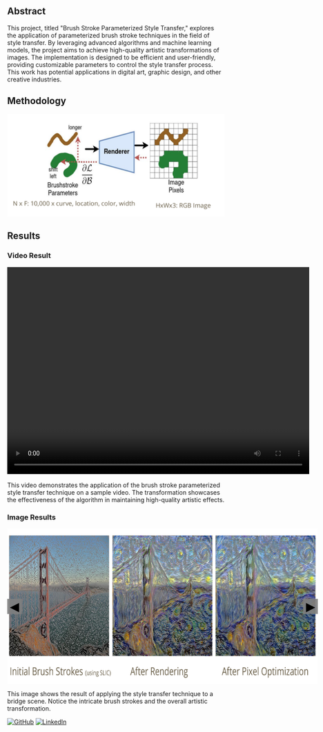 ## Abstract

This project, titled "Brush Stroke Parameterized Style Transfer," explores the application of parameterized brush stroke techniques in the field of style transfer. By leveraging advanced algorithms and machine learning models, the project aims to achieve high-quality artistic transformations of images. The implementation is designed to be efficient and user-friendly, providing customizable parameters to control the style transfer process. This work has potential applications in digital art, graphic design, and other creative industries.

## Methodology

![Methodology](images/Method.png)

## Results

### Video Result

<video width="700" height="480" controls>
  <source src="videos/clemson.mp4" type="video/mp4">
  Your browser does not support the video tag.
</video>

This video demonstrates the application of the brush stroke parameterized style transfer technique on a sample video. The transformation showcases the effectiveness of the algorithm in maintaining high-quality artistic effects.

### Image Results

<div id="image-gallery" style="position: relative; width: 720px; height: 360px;">
  <img id="gallery-image" src="images/bridge.png" alt="Result 1" width="720" height="360" style="transition: transform 0.25s ease;">
  <button id="prev-button" style="position: absolute; top: 50%; left: 0; transform: translateY(-50%); background: rgba(128, 128, 128, 0.9); border: none; font-size: 2em; cursor: pointer;">&#9664;</button>
  <button id="next-button" style="position: absolute; top: 50%; right: 0; transform: translateY(-50%); background: rgba(128, 128, 128, 0.9); border: none; font-size: 2em; cursor: pointer;">&#9654;</button>
</div>
<p id="image-description">This image shows the result of applying the style transfer technique to a bridge scene. Notice the intricate brush strokes and the overall artistic transformation.</p>

<script>
  const images = [
    { src: 'images/bridge.png', description: 'This image shows the result of applying the style transfer technique to a bridge scene. Notice the intricate brush strokes and the overall artistic transformation.' },
    { src: 'images/strokes_zoomed.png', description: 'Here, we have a zoomed-in view of the brush strokes applied to a different scene. The details highlight the precision and customization capabilities of the algorithm.' },
    { src: 'images/me.png', description: 'This image demonstrates the style transfer applied to a portrait. The transformation retains the subject\'s features while adding an artistic flair.' },
    { src: 'images/Olive_tree_garden.png', description: 'In this example, the style transfer is applied to a garden scene. The brush strokes and color adjustments create a visually appealing artistic rendition.' }
  ];

  let currentIndex = 0;

  document.getElementById('prev-button').addEventListener('click', () => {
    currentIndex = (currentIndex > 0) ? currentIndex - 1 : images.length - 1;
    updateGallery();
  });

  document.getElementById('next-button').addEventListener('click', () => {
    currentIndex = (currentIndex < images.length - 1) ? currentIndex + 1 : 0;
    updateGallery();
  });

  document.getElementById('gallery-image').addEventListener('click', () => {
    const img = document.getElementById('gallery-image');
    const prevButton = document.getElementById('prev-button');
    const nextButton = document.getElementById('next-button');
    if (img.style.transform === 'scale(1.5)') {
      img.style.transform = 'scale(1)';
      prevButton.style.transform = 'translateY(-50%) scale(1)';
      nextButton.style.transform = 'translateY(-50%) scale(1)';
    } else {
      img.style.transform = 'scale(1.5)';
      prevButton.style.transform = 'translateY(-50%) scale(1.5)';
      nextButton.style.transform = 'translateY(-50%) scale(1.5)';
    }
  });

  function updateGallery() {
    document.getElementById('gallery-image').src = images[currentIndex].src;
    document.getElementById('gallery-image').alt = `Result ${currentIndex + 1}`;
    document.getElementById('image-description').textContent = images[currentIndex].description;
  }
</script>

[![GitHub](https://img.shields.io/badge/GitHub-Repository-blue?logo=github)](https://github.com/maheshmeleti/brushstroke-parameterized-style-transfer-pytorch)
[![LinkedIn](https://img.shields.io/badge/LinkedIn-Profile-blue?logo=linkedin)](https://www.linkedin.com/in/mahesh-meleti/)